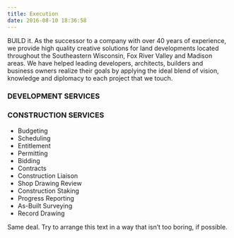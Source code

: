 ```yaml
---
title: Execution
date: 2016-08-10 18:36:58
---
```


<p class="lead">BUILD it. As the successor to a company with over 40 years of experience, we provide high quality creative solutions for land developments located throughout the Southeastern Wisconsin, Fox River Valley and Madison areas. We have helped leading developers, architects, builders and business owners realize their goals by applying the ideal blend of vision, knowledge and diplomacy to each project that we touch.</p>

<h3>DEVELOPMENT SERVICES</h3>

<h3>CONSTRUCTION SERVICES</h3>

<ul>
  <li>Budgeting</li>
  <li>Scheduling</li>
  <li>Entitlement</li>
  <li>Permitting</li>
  <li>Bidding</li>
  <li>Contracts</li>
  <li>Construction Liaison</li>
  <li>Shop Drawing Review</li>
  <li>Construction Staking</li>
  <li>Progress Reporting</li>
  <li>As-Built Surveying</li>
  <li>Record Drawing</li>
</ul>
<p class="indigo">Same deal. Try to arrange this text in a way that isn’t too boring, if possible.</p>
